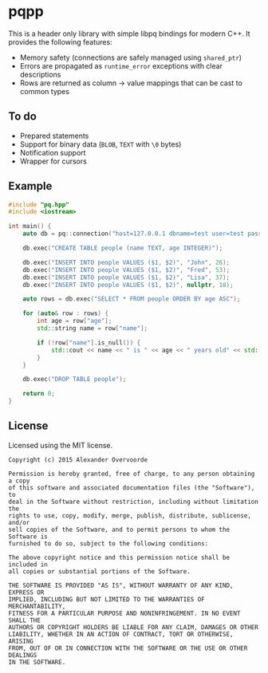 pqpp
====

This is a header only library with simple libpq bindings for modern C++. It
provides the following features:

* Memory safety (connections are safely managed using `shared_ptr`)
* Errors are propagated as `runtime_error` exceptions with clear descriptions
* Rows are returned as column -> value mappings that can be cast to common types

To do
-----

* Prepared statements
* Support for binary data (`BLOB`, `TEXT` with `\0` bytes)
* Notification support
* Wrapper for cursors

Example
-------

```c++
#include "pq.hpp"
#include <iostream>

int main() {
    auto db = pq::connection("host=127.0.0.1 dbname=test user=test password=test");

    db.exec("CREATE TABLE people (name TEXT, age INTEGER)");

    db.exec("INSERT INTO people VALUES ($1, $2)", "John", 26);
    db.exec("INSERT INTO people VALUES ($1, $2)", "Fred", 53);
    db.exec("INSERT INTO people VALUES ($1, $2)", "Lisa", 37);
    db.exec("INSERT INTO people VALUES ($1, $2)", nullptr, 18);

    auto rows = db.exec("SELECT * FROM people ORDER BY age ASC");

    for (auto& row : rows) {
        int age = row["age"];
        std::string name = row["name"];

        if (!row["name"].is_null()) {
            std::cout << name << " is " << age << " years old" << std::endl;
        }
    }

    db.exec("DROP TABLE people");

    return 0;
}
```

License
-------

Licensed using the MIT license.

    Copyright (c) 2015 Alexander Overvoorde

    Permission is hereby granted, free of charge, to any person obtaining a copy
    of this software and associated documentation files (the "Software"), to
    deal in the Software without restriction, including without limitation the
    rights to use, copy, modify, merge, publish, distribute, sublicense, and/or
    sell copies of the Software, and to permit persons to whom the Software is
    furnished to do so, subject to the following conditions:

    The above copyright notice and this permission notice shall be included in
    all copies or substantial portions of the Software.

    THE SOFTWARE IS PROVIDED "AS IS", WITHOUT WARRANTY OF ANY KIND, EXPRESS OR
    IMPLIED, INCLUDING BUT NOT LIMITED TO THE WARRANTIES OF MERCHANTABILITY,
    FITNESS FOR A PARTICULAR PURPOSE AND NONINFRINGEMENT. IN NO EVENT SHALL THE
    AUTHORS OR COPYRIGHT HOLDERS BE LIABLE FOR ANY CLAIM, DAMAGES OR OTHER
    LIABILITY, WHETHER IN AN ACTION OF CONTRACT, TORT OR OTHERWISE, ARISING
    FROM, OUT OF OR IN CONNECTION WITH THE SOFTWARE OR THE USE OR OTHER DEALINGS
    IN THE SOFTWARE.
